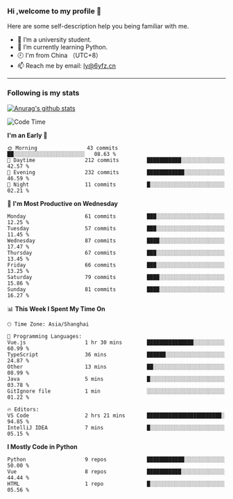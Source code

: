 ### Hi ,welcome to my profile 👋
Here are some self-description help you being familiar with me.
<!--
**liuyunfz/liuyunfz** is a ✨ _special_ ✨ repository because its `README.md` (this file) appears on your GitHub profile.
- 👯 I’m looking to collaborate on ...
- 🤔 I’m looking for help with ...
Here are some ideas to get you started:
-->
- 🏫 I’m a university student.
- 💪 I’m currently learning Python.
- 🕗 I'm from China （UTC+8）
- 📫 Reach me by email: [ly@6yfz.cn](mailto:ly@6yfz.cn)
  
---
### Following is my stats
  
[![Anurag's github stats](https://github-readme-stats.vercel.app/api?username=liuyunfz)](https://github.com/anuraghazra/github-readme-stats)
  
<!--START_SECTION:waka-->
![Code Time](http://img.shields.io/badge/Code%20Time-393%20hrs%2032%20mins-blue)

**I'm an Early 🐤** 

```text
🌞 Morning                43 commits          ██░░░░░░░░░░░░░░░░░░░░░░░   08.63 % 
🌆 Daytime                212 commits         ███████████░░░░░░░░░░░░░░   42.57 % 
🌃 Evening                232 commits         ████████████░░░░░░░░░░░░░   46.59 % 
🌙 Night                  11 commits          █░░░░░░░░░░░░░░░░░░░░░░░░   02.21 % 
```
📅 **I'm Most Productive on Wednesday** 

```text
Monday                   61 commits          ███░░░░░░░░░░░░░░░░░░░░░░   12.25 % 
Tuesday                  57 commits          ███░░░░░░░░░░░░░░░░░░░░░░   11.45 % 
Wednesday                87 commits          ████░░░░░░░░░░░░░░░░░░░░░   17.47 % 
Thursday                 67 commits          ███░░░░░░░░░░░░░░░░░░░░░░   13.45 % 
Friday                   66 commits          ███░░░░░░░░░░░░░░░░░░░░░░   13.25 % 
Saturday                 79 commits          ████░░░░░░░░░░░░░░░░░░░░░   15.86 % 
Sunday                   81 commits          ████░░░░░░░░░░░░░░░░░░░░░   16.27 % 
```


📊 **This Week I Spent My Time On** 

```text
🕑︎ Time Zone: Asia/Shanghai

💬 Programming Languages: 
Vue.js                   1 hr 30 mins        ███████████████░░░░░░░░░░   60.99 % 
TypeScript               36 mins             ██████░░░░░░░░░░░░░░░░░░░   24.87 % 
Other                    13 mins             ██░░░░░░░░░░░░░░░░░░░░░░░   08.99 % 
Java                     5 mins              █░░░░░░░░░░░░░░░░░░░░░░░░   03.78 % 
GitIgnore file           1 min               ░░░░░░░░░░░░░░░░░░░░░░░░░   01.22 % 

🔥 Editors: 
VS Code                  2 hrs 21 mins       ████████████████████████░   94.85 % 
IntelliJ IDEA            7 mins              █░░░░░░░░░░░░░░░░░░░░░░░░   05.15 % 
```

**I Mostly Code in Python** 

```text
Python                   9 repos             ████████████░░░░░░░░░░░░░   50.00 % 
Vue                      8 repos             ███████████░░░░░░░░░░░░░░   44.44 % 
HTML                     1 repo              █░░░░░░░░░░░░░░░░░░░░░░░░   05.56 % 
```




<!--END_SECTION:waka-->

